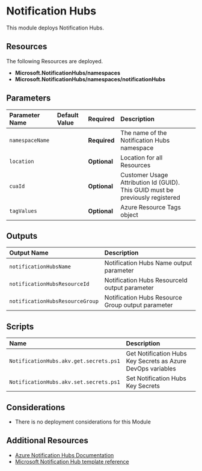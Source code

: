 # Notification Hubs

This module deploys Notification Hubs.

## Resources

The following Resources are deployed.

+ **Microsoft.NotificationHubs/namespaces**
+ **Microsoft.NotificationHubs/namespaces/notificationHubs**

## Parameters

| Parameter Name | Default Value | Required | Description |
| :-             | :-            | :-       |:-           |
| `namespaceName` || **Required** | The name of the Notification Hubs namespace
| `location` || **Optional** | Location for all Resources
| `cuaId` || **Optional** | Customer Usage Attribution Id (GUID). This GUID must be previously registered
| `tagValues` || **Optional** | Azure Resource Tags object

## Outputs

| Output Name | Description |
| :-          | :-          |
| `notificationHubsName` |  Notification Hubs Name output parameter
| `notificationHubsResourceId` | Notification Hubs ResourceId output parameter
| `notificationHubsResourceGroup` | Notification Hubs Resource Group output parameter

## Scripts

| Name | Description |
| :-   | :-          |
| `NotificationHubs.akv.get.secrets.ps1` | Get Notification Hubs Key Secrets as Azure DevOps variables
| `NotificationHubs.akv.set.secrets.ps1` | Set Notification Hubs Key Secrets

## Considerations

+ There is no deployment considerations for this Module

## Additional Resources

+ [Azure Notification Hubs Documentation](https://docs.microsoft.com/en-us/azure/notification-hubs/)
+ [Microsoft Notification Hub template reference](https://docs.microsoft.com/en-us/azure/templates/microsoft.notificationhubs/allversions)

